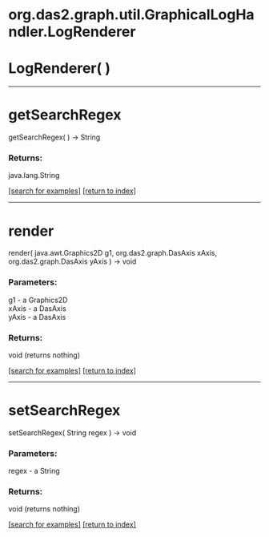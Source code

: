 # org.das2.graph.util.GraphicalLogHandler.LogRenderer



# LogRenderer( )


***
<a name="getSearchRegex"></a>
# getSearchRegex
getSearchRegex(  ) &rarr; String



### Returns:
java.lang.String


<a href="https://github.com/autoplot/dev/search?q=getSearchRegex&unscoped_q=getSearchRegex">[search for examples]</a>
<a href="https://github.com/autoplot/documentation/blob/master/javadoc/index-all.md">[return to index]</a>

***
<a name="render"></a>
# render
render( java.awt.Graphics2D g1, org.das2.graph.DasAxis xAxis, org.das2.graph.DasAxis yAxis ) &rarr; void



### Parameters:
g1 - a Graphics2D
<br>xAxis - a DasAxis
<br>yAxis - a DasAxis

### Returns:
void (returns nothing)


<a href="https://github.com/autoplot/dev/search?q=render&unscoped_q=render">[search for examples]</a>
<a href="https://github.com/autoplot/documentation/blob/master/javadoc/index-all.md">[return to index]</a>

***
<a name="setSearchRegex"></a>
# setSearchRegex
setSearchRegex( String regex ) &rarr; void



### Parameters:
regex - a String

### Returns:
void (returns nothing)


<a href="https://github.com/autoplot/dev/search?q=setSearchRegex&unscoped_q=setSearchRegex">[search for examples]</a>
<a href="https://github.com/autoplot/documentation/blob/master/javadoc/index-all.md">[return to index]</a>

